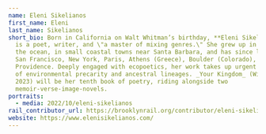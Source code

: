 ```yaml
---
name: Eleni Sikelianos
first_name: Eleni
last_name: Sikelianos
short_bio: Born in California on Walt Whitman’s birthday, **Eleni Sikelianos**
  is a poet, writer, and \"a master of mixing genres.\" She grew up in earshot of
  the ocean, in small coastal towns near Santa Barbara, and has since lived in
  San Francisco, New York, Paris, Athens (Greece), Boulder (Colorado), and
  Providence. Deeply engaged with ecopoetics, her work takes up urgent concerns
  of environmental precarity and ancestral lineages. _Your Kingdom_ (Winter
  2023) will be her tenth book of poetry, riding alongside two
  memoir-verse-image-novels.
portraits:
  - media: 2022/10/eleni-sikelianos
rail_contributor_url: https://brooklynrail.org/contributor/eleni-sikelianos
website: https://www.elenisikelianos.com/
---
```

